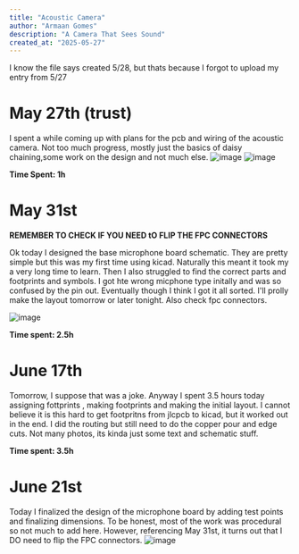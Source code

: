 ```yaml
---
title: "Acoustic Camera"
author: "Armaan Gomes"
description: "A Camera That Sees Sound"
created_at: "2025-05-27"
---
```

I know the file says created 5/28, but thats because I forgot to upload my entry from 5/27

# May 27th (trust)
I spent a while coming up with plans for the pcb and wiring of the acoustic camera. Not too much progress, mostly just the basics of daisy chaining,some work on the design and not much else.
![image](https://github.com/user-attachments/assets/398f55df-372e-4994-b780-8c332a1bc680)
![image](https://github.com/user-attachments/assets/7d273ed2-24b0-4257-b584-4bafa6ef2447)


**Time Spent: 1h**

# May 31st

**REMEMBER TO CHECK IF YOU NEED tO FLIP THE FPC CONNECTORS**

Ok today I designed the base microphone board schematic. They are pretty simple but this was my first time using kicad. Naturally this meant it took my a very long time to learn. Then I also struggled to find the correct parts and footprints and symbols. I got hte wrong micphone type initally and was so confused by the pin out. Eventually though I think I got it all sorted. I'll prolly make the layout tomorrow or later tonight. Also check fpc connectors.

![image](https://github.com/user-attachments/assets/09d48b6a-132b-4ea5-b8de-ca1a973ad1d0)

**Time spent: 2.5h**

# June 17th
Tomorrow, I suppose that was a joke. Anyway I spent 3.5 hours today assigning fottprints , making footprints and making the initial layout. I cannot believe it is this hard to get footpritns from jlcpcb to kicad, but it worked out in the end. I did the routing but still need to do the copper pour and edge cuts. Not many photos, its kinda just some text and schematic stuff.

**Time spent: 3.5h**

# June 21st
Today I finalized the design of the microphone board by adding test points and finalizing dimensions. To be honest, most of the work was procedural so not much to add here. However, referencing May 31st, it turns out that I DO need to flip the FPC connectors.
![image](https://github.com/user-attachments/assets/692bc256-3d1e-4eac-8715-50b82370b3fb)


